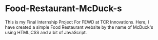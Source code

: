 # Food-Restaurant-McDuck-s
This is my Final Internship Project For FEWD at TCR Innovations. Here, I have created a simple Food Restaurant website by the name of McDuck's using HTML,CSS and a bit of JavaScript.
